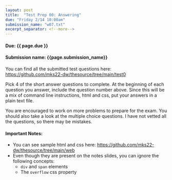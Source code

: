 ```yaml
---
layout: post
title:  "Test Prep 00: Answering"
due: "Friday 2/14 10:00am"
submission_name: "w07.txt"
excerpt_separator: <!--more-->
---
```


#### Due: {{ page.due }}
#### Submission name: {{page.submission_name}}

You can find all the submitted test questions here: <https://github.com/mks22-dw/thesource/tree/main/test0>

Pick 4 of the short answer questions to complete. At the beginning of each question you answer, include the question number above. Since this will be a mix of command line instructions, html and css, put your answers in a plain text file.

You are encouraged to work on more problems to prepare for the exam. You should also take a look at the multiple choice questions. I have not vetted all the questions, so there may be mistakes.

#### Important Notes:
- You can see sample html and css here: <https://github.com/mks22-dw/thesource/tree/main/web>
- Even though they are present on the notes slides, you can ignore the following concepts:
  - `div` and `span` elements
  - The `overflow` css property
